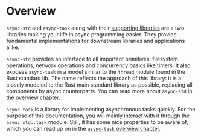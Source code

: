 # Overview

`async-std` and `async-task` along with their [supporting libraries][organization] are a two libraries making your life in async programming easier. They provide fundamental implementations for downstream libraries and applications alike.

`async-std` provides an interface to all important primitives: filesystem operations, network operations and concurrency basics like timers. It also exposes `async-task` in a model similar to the `thread` module found in the Rust standard lib. The name reflects the approach of this library: it is a closely modeled to the Rust main standard library as possible, replacing all components by async counterparts. You can read more about `async-std` in [the overview chapter][overview-std].

`async-task` is a library for implementing asynchronous tasks quickly. For the purpose of this documentation, you will mainly interact with it through the `async_std::task` module. Still, it has some nice properties to be aware of, which you can read up on in the [`async-task` overview chapter][overview-task].

[organization]: https://github.com/async-std/async-std
[overview-std]: overview/async-std/
[overview-task]: overview/async-task/
